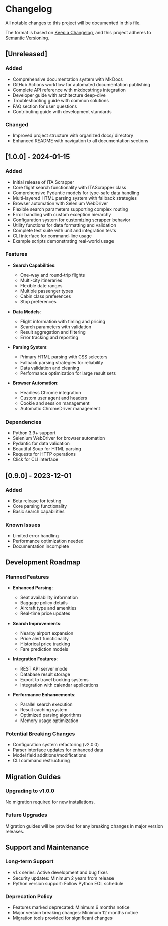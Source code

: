 # Changelog

All notable changes to this project will be documented in this file.

The format is based on [Keep a Changelog](https://keepachangelog.com/en/1.0.0/),
and this project adheres to [Semantic Versioning](https://semver.org/spec/v2.0.0.html).

## [Unreleased]

### Added
- Comprehensive documentation system with MkDocs
- GitHub Actions workflow for automated documentation publishing
- Complete API reference with mkdocstrings integration
- Developer guide with architecture deep-dive
- Troubleshooting guide with common solutions
- FAQ section for user questions
- Contributing guide with development standards

### Changed
- Improved project structure with organized docs/ directory
- Enhanced README with navigation to all documentation sections

## [1.0.0] - 2024-01-15

### Added
- Initial release of ITA Scrapper
- Core flight search functionality with ITAScrapper class
- Comprehensive Pydantic models for type-safe data handling
- Multi-layered HTML parsing system with fallback strategies
- Browser automation with Selenium WebDriver
- Flexible search parameters supporting complex routing
- Error handling with custom exception hierarchy
- Configuration system for customizing scrapper behavior
- Utility functions for data formatting and validation
- Complete test suite with unit and integration tests
- CLI interface for command-line usage
- Example scripts demonstrating real-world usage

### Features
- **Search Capabilities**:
  - One-way and round-trip flights
  - Multi-city itineraries
  - Flexible date ranges
  - Multiple passenger types
  - Cabin class preferences
  - Stop preferences

- **Data Models**:
  - Flight information with timing and pricing
  - Search parameters with validation
  - Result aggregation and filtering
  - Error tracking and reporting

- **Parsing System**:
  - Primary HTML parsing with CSS selectors
  - Fallback parsing strategies for reliability
  - Data validation and cleaning
  - Performance optimization for large result sets

- **Browser Automation**:
  - Headless Chrome integration
  - Custom user agent and headers
  - Cookie and session management
  - Automatic ChromeDriver management

### Dependencies
- Python 3.9+ support
- Selenium WebDriver for browser automation
- Pydantic for data validation
- Beautiful Soup for HTML parsing
- Requests for HTTP operations
- Click for CLI interface

## [0.9.0] - 2023-12-01

### Added
- Beta release for testing
- Core parsing functionality
- Basic search capabilities

### Known Issues
- Limited error handling
- Performance optimization needed
- Documentation incomplete

## Development Roadmap

### Planned Features
- **Enhanced Parsing**:
  - Seat availability information
  - Baggage policy details
  - Aircraft type and amenities
  - Real-time price updates

- **Search Improvements**:
  - Nearby airport expansion
  - Price alert functionality
  - Historical price tracking
  - Fare prediction models

- **Integration Features**:
  - REST API server mode
  - Database result storage
  - Export to travel booking systems
  - Integration with calendar applications

- **Performance Enhancements**:
  - Parallel search execution
  - Result caching system
  - Optimized parsing algorithms
  - Memory usage optimization

### Potential Breaking Changes
- Configuration system refactoring (v2.0.0)
- Parser interface updates for enhanced data
- Model field additions/modifications
- CLI command restructuring

## Migration Guides

### Upgrading to v1.0.0
No migration required for new installations.

### Future Upgrades
Migration guides will be provided for any breaking changes in major version releases.

## Support and Maintenance

### Long-term Support
- v1.x series: Active development and bug fixes
- Security updates: Minimum 2 years from release
- Python version support: Follow Python EOL schedule

### Deprecation Policy
- Features marked deprecated: Minimum 6 months notice
- Major version breaking changes: Minimum 12 months notice
- Migration tools provided for significant changes